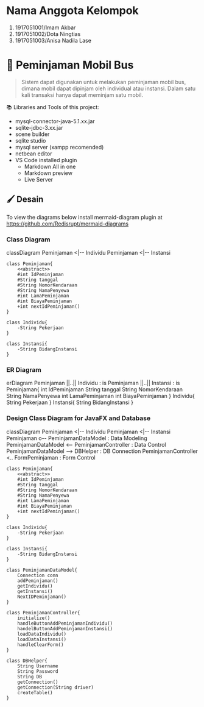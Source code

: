 # Nama Anggota Kelompok
1. 1917051001/Imam Akbar
2. 1917051002/Dota Ningtias
3. 1917051003/Anisa Nadila Lase

# 🚌 Peminjaman Mobil Bus
> Sistem dapat digunakan untuk melakukan peminjaman mobil bus, dimana mobil dapat dipinjam oleh individual atau instansi.
> Dalam satu kali transaksi hanya dapat meminjam satu mobil.

📚 Libraries and Tools of this project:
- mysql-connector-java-5.1.xx.jar
- sqlite-jdbc-3.xx.jar
- scene builder
- sqlite studio
- mysql server (xampp recomended)
- netbean editor
- VS Code installed plugin
    - Markdown All in one
    - Markdown preview
    - Live Server

## 🖌️ Desain
To view the diagrams below install mermaid-diagram plugin at https://github.com/Redisrupt/mermaid-diagrams

### Class Diagram

classDiagram
    Peminjaman <|-- Individu
    Peminjaman <|-- Instansi

    class Peminjaman{
        <<abstract>>
        #int IdPeminjaman
        #String tanggal
        #String NomorKendaraan
        #String NamaPenyewa
        #int LamaPeminjaman
        #int BiayaPeminjaman
        +int nextIdPeminjaman()
    }

    class Individu{
        -String Pekerjaan
    }

    class Instansi{
        -String BidangInstansi
    }

### ER Diagram

erDiagram
    Peminjaman ||..|| Individu : is
    Peminjaman ||..|| Instansi : is
    Peminjaman{
        int IdPeminjaman
        String tanggal
        String NomorKendaraan
        String NamaPenyewa
        int LamaPeminjaman
        int BiayaPeminjaman
    }
    Individu{
        String Pekerjaan
    }
    Instansi{
        String BidangInstansi
    }

### Design Class Diagram for JavaFX and Database

classDiagram
    Peminjaman <|-- Individu
    Peminjaman <|-- Instansi
    Peminjaman o-- PeminjamanDataModel : Data Modeling
    PeminjamanDataModel <-- PeminjamanController : Data Control
    PeminjamanDataModel --> DBHelper : DB Connection
    PeminjamanController <.. FormPeminjaman : Form Control

    class Peminjaman{
        <<abstract>>
        #int IdPeminjaman
        #String tanggal
        #String NomorKendaraan
        #String NamaPenyewa
        #int LamaPeminjaman
        #int BiayaPeminjaman
        +int nextIdPeminjaman()
    }

    class Individu{
        -String Pekerjaan
    }

    class Instansi{
        -String BidangInstansi
    }

    class PeminjamanDataModel{
        Connection conn
        addPeminjaman()
        getIndividu()
        getInstansi()
        NextIDPeminjaman()
    }

    class PeminjamanController{
        initialize()
        handleButtonAddPeminjamanIndividu()
        handelButtonAddPeminjamanInstansi()
        loadDataIndividu()
        loadDataInstansi()
        handleClearForm()
    }

    class DBHelper{
        String Username
        String Password
        String DB
        getConnection()
        getConnection(String driver)
        createTable()
    }